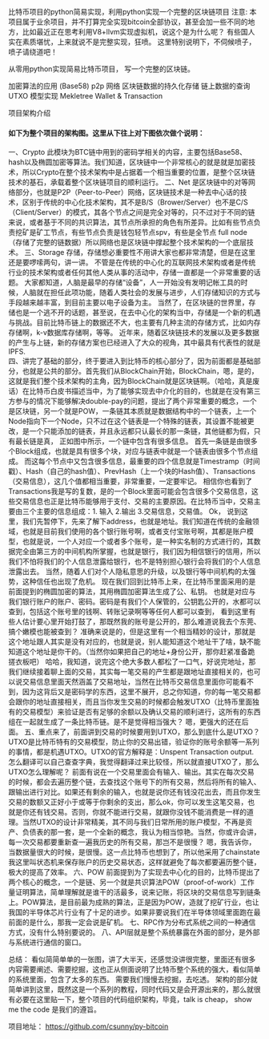 比特币项目的python简易实现，利用python实现一个完整的区块链项目
注意: 本项目属于业余项目，并不打算完全实现bitcoin全部协议，甚至会加一些不同的地方，比如最近正在思考利用V8+llvm实现虚拟机，说这个是为什么呢？ 有些国人实在素质堪忧，上来就说不是完整实现，狂喷。 这里特别说明下，不伺候喷子，喷子请绕道吧！

从零用python实现简易比特币项目， 写一个完整的区块链。

加密算法的应用 (Base58)
p2p 网络
区块链数据的持久化存储
链上数据的查询
UTXO 模型实现
Mekletree
Wallet & Transaction

项目架构介绍

#### 如下为整个项目的架构图。这里从下往上对下图依次做个说明：

一、Crypto 此模块为BTC链中用到的密码学相关的内容，主要包括Base58、hash以及椭圆加密等算法。我们知道，区块链中一个非常核心的就是就是加密技术，所以Crypto在整个技术架构中是占据着一个相当重要的位置，是整个区块链技术的基石，承载着整个区块链项目的顺利运行。
二、Net 是区块链中的对等网络部分，也就是P2P（Peer-to-Peer）网络，区块链技术是一种去中心话的技术，区别于传统的中心化技术架构，其不是B/S（Brower/Server）也不是C/S（Client/Server）的模式，其各个节点之间是完全对等的，只不过对于不同的链来说，或者基于不同的共识算法，其节点所承担的角色有所差异。比如有些节点负责挖矿是矿工节点，有些节点负责是钱包轻节点spv，有些是全节点 full node （存储了完整的链数据）所以网络也是区块链中撑起整个技术架构的一个底层技术。
三、Storage 存储，存储想必重要性不用讲大家也都非常清楚，但是在这里还是要啰嗦两句，讲一讲。 不管是在传统的中心化的互联网技术架构或者是传统行业的技术架构或者任何其他人类从事的活动中，存储一直都是一个非常重要的话题。 大家都知道，人脑是最早的存储“设备”，人一开始没有发明记帐工具的时候，人脑就在担任此项功能，随着人类社会的发展与进步，人们存储知识的方式与手段越来越丰富，到目前主要以电子设备为主。 当然了，在区块链的世界里，存储也是一个逃不开的话题，甚至说，在去中心化的架构当中，存储是一个新的机遇与挑战。目前比特币链上的数据还不大，也主要有几种主流的存储方式，比如内存存储啊，k-v数据库存储啊，等等。 近年来，随着区块链技术的发展以及更多数据的产生与上链，新的存储方案也已经进入了大众的视角，其中最具有代表性的就是IPFS.  
四、讲完了基础的部分，终于要进入到比特币的核心部分了，因为前面都是基础部分，也就是公共的部分。首先我们从BlockChain开始，BlockChain，嗯，是的，这就是我们整个技术架构的主角，因为BlockChain就是区块链啊。（哈哈，真是废话）在比特币白皮书描述当中，为了能够实现去中介化的目的，也就是在没有第三方参与的情况下能够解决double-pay的问题，提出了两个非常重要的概念，一个是区块链，另一个就是POW，一条链其本质就是数据结构中的一个链表，上一个Node指向下一个Node，只不过在这个链表是一个特殊的链表，其设置不能被更改，是一个只能添加的链表，并且永远都只认最长的那一条链，其他链都为假，只有最长链是真， 正如图中所示，一个链中包含有很多信息。 首先一条链是由很多个Block组成，也就是具有很多个块，对应与链表中就是一个链表由很多个节点组成。 而这每个节点中又包含很多信息，最重要的四个信息就是Timestramp（时间戳）、Hash（自己的hash值）、PrevHash（上一个块的Hash值）、Transactions（交易信息），这几个值都相当重要，非常重要，一定要牢记。 相信你也看到了Transactions我是写的复数，是的一个Block里面可能会包含很多个交易信息，这些交易信息也正是比特币能够用于支付、交易的主要原因。在比特币当中，交易主要由三个主要的信息组成：1. 输入  2.输出  3.交易信息，交易值。  Ok， 说到这里，我们先暂停下，先来了解下address，也就是地址。我们知道在传统的金融领域，也就是目前我们使用的各个银行账号啊，或者支付宝账号啊，其都是账户模型，也就是说，一个人对应一个或者多个账号，是一种实名制的方式进行的，其数据完全由第三方的中间机构所掌握，也就是银行，我们因为相信银行的信用，所以我们不怕将我们的个人信息泄露给银行，也不是特别担心银行会将我们的个人信息泄露出去。 当然，随着人们对个人隐私意思的升级，以及银行等中间机构的太强势，这种信任也出现了危机。 现在我们回到比特币上来，在比特币里面采用的是前面提到的椭圆加密的算法，其用椭圆加密算法生成了公、私钥。 也就是对应与我们银行账户的账户、密码。密码是有我们个人保管的，公钥匙公开的，水都可以查到，包括这个账号里的钱啊、转账记录啊等等任何人都可以查到， 看到这里有些人估计要心里开始打鼓了，那既然我的账号是公开的，那么难道说我去个东莞、搞个嫩模也能被查到？ 准确来说是的，但是这里有一个相当精妙的设计，那就是这个地址跟人其实是没有对应的，也就是说，别人能知道这个地址干了啥，缺不能知道这个地址是你干的。（当然你如果把自己的地址+身份公开，那你赶紧准备跪搓衣板吧） 哈哈，我知道，说完这个绝大多数人都松了一口气，好说完地址，那我们继续接着聊上面的交易，其实每一笔交易的产生都是跟地址直接相关的，也可以说交易信息里面天然涵盖了交易地址，当然在比特币交易信息里面你可能看不到，因为这背后又是密码学的东西，这里不展开，总之你知道，你的每一笔交易都会跟你的地址直接相关，而且当你发生交易的时候都会触发UTXO（比特币里面独有的交易模型）来验证是否有足够的余额以及确认交易的顺利进行，这所有的东西组在一起就生成了一条比特币链。是不是觉得相当强大？ 嗯，更强大的还在后面。
五、重点来了，前面讲到交易的时候要用到UTXO，那么到底什么是UTXO？  UTXO是比特币特有的交易模型，防止你的交易出错，验证你的账号余额等一系列的事情，都是机遇UTXO。UTXO的官方解释是：Unspent Transaction output. 怎么翻译可以自己查查字典，我觉得翻译过来比较怪，所以就直接UTXO了，那么UTXO怎么理解呢？ 前面有说在一个交易里面会有输入、输出。其实在每次交易的时候，都会去遍历整个链，去查找这个账号下的所有交易，然后将所有的输入、跟输出进行对比。如果还有剩余的输入，也就是说你还有钱没花出去，而且你发生交易的数额又正好小于或等于你剩余的支出，那么ok，你可以发生这笔交易，也就是你还有钱交易。否则，你就不能进行交易，就跟你没钱不能消费是一样的道理。当然UTXO的设计非常精美，其不同与我们日常所用的账户模型，不再是资产、负债表的那一套，是一个全新的概念，我认为相当惊艳。当然，你或许会讲，每一次交易都要重新查一遍我历史的所有交易，那岂不是很慢？ 嗯，我告诉你，当数据量很大的时候，是很慢。这一点比特币也想到了，所以他采用了chainstate 我这里叫状态机来保存账户的历史交易状态，这样就避免了每次都要遍历整个链，极大的提高了效率。
六、POW 前面提到为了实现去中心化的目的，比特币提出了两个核心的概念，一个是链、另一个就是共识算法POW（proof-of-work）工作量证明算法，简单理解就是谁干的活最多，说来记账，将区块的交易信息写到链条上。POW算法，是目前最为成熟的算法，正是因为POW，造就了挖矿行业，也让我国的半导体芯片行业有了十足的进步。如果非要说我们在半导体领域里面跑在最前面的是什么，那我一定会说是矿机。
七、RPC作为分布式系统之间的一种通信方式，没有什么特别要说的。 
八、API层就是整个系统暴露在外面的部分，是外部与系统进行通信的窗口。

总结： 看似简简单单的一张图，讲了大半天，还感觉没讲很完整，里面还有很多内容需要阐述、需要挖掘，这也正从侧面说明了比特币整个系统的强大，看似简单的系统里面，包含了太多的东西。 需要我们慢慢去挖掘，去吃透。 架构的部分就简单讲到这里，既然这是一个系列的教程，同时代码又是会开源出来的，那么就很有必要在这里贴一下，整个项目的代码组织架构，毕竟，talk is cheap， show me the code 是我们的遵旨。

项目地址： https://github.com/csunny/py-bitcoin